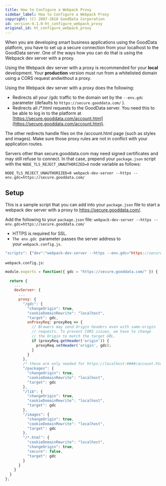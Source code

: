 ```yaml
---
title: How to Configure a Webpack Proxy
sidebar_label: How to Configure a Webpack Proxy
copyright: (C) 2007-2018 GoodData Corporation
id: version-4.1.0-ht_configure_webpack_proxy
original_id: ht_configure_webpack_proxy
---
```


When you are developing smart business applications using the GoodData platform, you have to set up a secure connection from your localhost to the GoodData server. One of the ways how you can do that is using the Webpack dev server with a proxy.

Using the Webpack dev server with a proxy is recommended for your **local** development. Your **production** version must run from a whitelisted domain using a CORS request andwithout a proxy.

Using the Webpack dev server with a proxy does the following:

* Redirects all your /gdc traffic to the domain set by the `--env.gdc` parameter \(defaults to `https://secure.gooddata.com/` \).
* Redirects all /\*.html requests to the GoodData server. You need this to be able to log in to the platform at [https://secure.gooddata.com/account.html](https://secure.gooddata.com/account.html).
 
The other redirects handle files on the /account.html page \(such as styles and images\). Make sure those proxy rules are not in conflict with your application routes.

Servers other than secure.gooddata.com may need signed certificates and may still refuse to connect. In that case, prepend your `package.json` script with the `NODE_TLS_REJECT_UNAUTHORIZED=0` node variable as follows:

`NODE_TLS_REJECT_UNAUTHORIZED=0 webpack-dev-server --https --env.gdc=https://secure.gooddata.com/`

## Setup

This is a sample script that you can add into your `package.json` file to start a webpack dev server with a proxy to https://secure.gooddata.com/.

Add the following to your `package.json` file:
`webpack-dev-server --https --env.gdc=https://secure.gooddata.com/`

* HTTPS is required for SSL.
* `The env.gdc`  parameter passes the server address to your `webpack.config.js`.

```javascript
"scripts": {"dev":"webpack-dev-server --https --env.gdc="https://secure.gooddata.com/"]},
```

`webpack.config.js`:

```javascript
module.exports = function({ gdc = "https://secure.gooddata.com/" }) {
 
  return {
    ...
    devServer: {
      ...
      proxy: {
        "/gdc": {
          "changeOrigin": true,
          "cookieDomainRewrite": "localhost",
          "target": gdc,
          onProxyReq: proxyReq => {
            // Browers may send Origin headers even with same-origin
            // requests. To prevent CORS issues, we have to change
            // the Origin to match the target URL.
            if (proxyReq.getHeader('origin')) {
              proxyReq.setHeader('origin', gdc);
            }
          }
        },
        /* these are only needed for https://localhost:####/account.html to work properly */
        "/packages": {
          "changeOrigin": true,
          "cookieDomainRewrite": "localhost",
          "target": gdc
        },
        "/lib": {
          "changeOrigin": true,
          "cookieDomainRewrite": "localhost",
          "target": gdc
        },
        "/images": {
          "changeOrigin": true,
          "cookieDomainRewrite": "localhost",
          "target": gdc
        },
        "/*.html": {
          "cookieDomainRewrite": "localhost",
          "changeOrigin": true,
          "secure": false,
          "target": gdc
        }
      }
    }
  }
};
```
